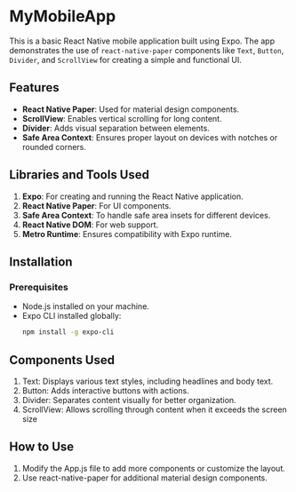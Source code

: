 # MyMobileApp

This is a basic React Native mobile application built using Expo. The app demonstrates the use of `react-native-paper` components like `Text`, `Button`, `Divider`, and `ScrollView` for creating a simple and functional UI.

## Features

- **React Native Paper**: Used for material design components.
- **ScrollView**: Enables vertical scrolling for long content.
- **Divider**: Adds visual separation between elements.
- **Safe Area Context**: Ensures proper layout on devices with notches or rounded corners.

## Libraries and Tools Used

1. **Expo**: For creating and running the React Native application.
2. **React Native Paper**: For UI components.
3. **Safe Area Context**: To handle safe area insets for different devices.
4. **React Native DOM**: For web support.
5. **Metro Runtime**: Ensures compatibility with Expo runtime.

## Installation

### Prerequisites

- Node.js installed on your machine.
- Expo CLI installed globally:
  ```bash
  npm install -g expo-cli
## Components Used
1. Text: Displays various text styles, including headlines and body text.
2. Button: Adds interactive buttons with actions.
3. Divider: Separates content visually for better organization.
4. ScrollView: Allows scrolling through content when it exceeds the screen size

## How to Use
1. Modify the App.js file to add more components or customize the layout.
2. Use react-native-paper for additional material design components.
